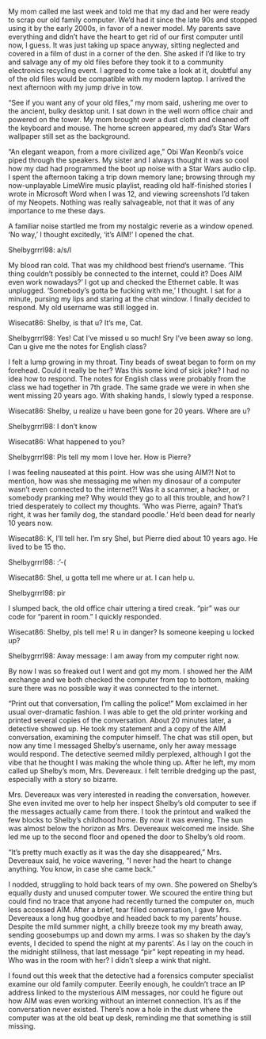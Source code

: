 My mom called me last week and told me that my dad and her were ready to scrap our old family computer. We’d had it since the late 90s and stopped using it by the early 2000s, in favor of a newer model. My parents save everything and didn’t have the heart to get rid of our first computer until now, I guess. It was just taking up space anyway, sitting neglected and covered in a film of dust in a corner of the den. She asked if I’d like to try and salvage any of my old files before they took it to a community electronics recycling event. I agreed to come take a look at it, doubtful any of the old files would be compatible with my modern laptop. I arrived the next afternoon with my jump drive in tow. 

“See if you want any of your old files,” my mom said, ushering me over to the ancient, bulky desktop unit. I sat down in the well worn office chair and powered on the tower. My mom brought over a dust cloth and cleaned off the keyboard and mouse. The home screen appeared, my dad’s Star Wars wallpaper still set as the background. 

“An elegant weapon, from a more civilized age,” Obi Wan Keonbi’s voice piped through the speakers. My sister and I always thought it was so cool how my dad had programmed the boot up noise with a Star Wars audio clip. I spent the afternoon taking a trip down memory lane; browsing through my now-unplayable LimeWire music playlist, reading old half-finished stories I wrote in Microsoft Word when I was 12, and viewing screenshots I’d taken of my Neopets. Nothing was really salvageable, not that it was of any importance to me these days. 

A familiar noise startled me from my nostalgic reverie as a window opened. ‘No way,’ I thought excitedly, ‘it’s AIM!’ I opened the chat. 

Shelbygrrrl98: a/s/l

My blood ran cold. That was my childhood best friend’s username. ‘This thing couldn’t possibly be connected to the internet, could it? Does AIM even work nowadays?’ I got up and checked the Ethernet cable. It was unplugged. ‘Somebody’s gotta be fucking with me,’ I thought. I sat for a minute, pursing my lips and staring at the chat window. I finally decided to respond. My old username was still logged in. 

Wisecat86: Shelby, is that u? It’s me, Cat. 

Shelbygrrrl98: Yes! Cat I’ve missed u so much! Sry I’ve been away so long. Can u give me the notes for English class?

I felt a lump growing in my throat. Tiny beads of sweat began to form on my forehead. Could it really be her? Was this some kind of sick joke? I had no idea how to respond. The notes for English class were probably from the class we had together in 7th grade. The same grade we were in when she went missing 20 years ago. With shaking hands, I slowly typed a response. 

Wisecat86: Shelby, u realize u have been gone for 20 years. Where are u?

Shelbygrrrl98: I don’t know 

Wisecat86: What happened to you?

Shelbygrrrl98: Pls tell my mom I love her. How is Pierre?

I was feeling nauseated at this point. How was she using AIM?! Not to mention, how was she messaging me when my dinosaur of a computer wasn’t even connected to the internet?! Was it a scammer, a hacker, or somebody pranking me? Why would they go to all this trouble, and how? I tried desperately to collect my thoughts. ‘Who was Pierre, again? That’s right, it was her family dog, the standard poodle.’ He’d been dead for nearly 10 years now. 

Wisecat86: K, I’ll tell her. I’m sry Shel, but Pierre died about 10 years ago. He lived to be 15 tho. 

Shelbygrrrl98: :’-(

Wisecat86: Shel, u gotta tell me where ur at. I can help u. 

Shelbygrrrl98: pir

I slumped back, the old office chair uttering a tired creak. “pir” was our code for “parent in room.” I quickly responded. 

Wisecat86: Shelby, pls tell me! R u in danger? Is someone keeping u locked up?

Shelbygrrrl98: Away message: I am away from my computer right now. 

By now I was so freaked out I went and got my mom. I showed her the AIM exchange and we both checked the computer from top to bottom, making sure there was no possible way it was connected to the internet. 

“Print out that conversation, I’m calling the police!” Mom exclaimed in her usual over-dramatic fashion. I was able to get the old printer working and printed several copies of the conversation. About 20 minutes later, a detective showed up. He took my statement and a copy of the AIM conversation, examining the computer himself. The chat was still open, but now any time I messaged Shelby’s username, only her away message would respond. The detective seemed mildly perplexed, although I got the vibe that he thought I was making the whole thing up. After he left, my mom called up Shelby’s mom, Mrs. Devereaux. I felt terrible dredging up the past, especially with a story so bizarre. 

Mrs. Devereaux was very interested in reading the conversation, however. She even invited me over to help her inspect Shelby’s old computer to see if the messages actually came from there. I took the printout and walked the few blocks to Shelby’s childhood home. By now it was evening. The sun was almost below the horizon as Mrs. Devereaux welcomed me inside. She led me up to the second floor and opened the door to Shelby’s old room. 

“It’s pretty much exactly as it was the day she disappeared,” Mrs. Devereaux said, he voice wavering, “I never had the heart to change anything. You know, in case she came back.”

I nodded, struggling to hold back tears of my own. She powered on Shelby’s equally dusty and unused computer tower. We scoured the entire thing but could find no trace that anyone had recently turned the computer on, much less accessed AIM. After a brief, tear filled conversation, I gave Mrs. Devereaux a long hug goodbye and headed back to my parents’ house. Despite the mild summer night, a chilly breeze took my my breath away, sending goosebumps up and down my arms. I was so shaken by the day’s events, I decided to spend the night at my parents’. As I lay on the couch in the midnight stillness, that last message “pir” kept repeating in my head.  Who was in the room with her? I didn’t sleep a wink that night. 

I found out this week that the detective had a forensics computer specialist examine our old family computer. Eeerily enough, he couldn’t trace an IP address linked to the mysterious AIM messages, nor could he figure out how AIM was even working without an internet connection. It’s as if the conversation never existed. There’s now a hole in the dust where the computer was at the old beat up desk, reminding me that something is still missing.